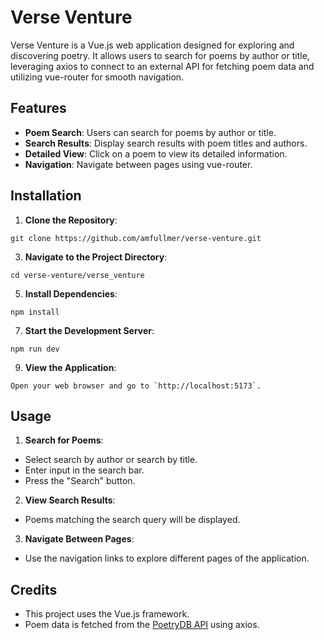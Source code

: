 # Verse Venture

Verse Venture is a Vue.js web application designed for exploring and discovering poetry. It allows users to search for poems by author or title, leveraging axios to connect to an external API for fetching poem data and utilizing vue-router for smooth navigation.

## Features

- **Poem Search**: Users can search for poems by author or title.
- **Search Results**: Display search results with poem titles and authors.
- **Detailed View**: Click on a poem to view its detailed information.
- **Navigation**: Navigate between pages using vue-router.

## Installation

1. **Clone the Repository**:
```plaintext
git clone https://github.com/amfullmer/verse-venture.git
```

3. **Navigate to the Project Directory**:
```plaintext
cd verse-venture/verse_venture
```

5. **Install Dependencies**:
```plaintext
npm install
```

7. **Start the Development Server**:
```plaintext
npm run dev
```

9. **View the Application**:
```plaintext
Open your web browser and go to `http://localhost:5173`.
```

## Usage

1. **Search for Poems**:
- Select search by author or search by title.
- Enter input in the search bar.
- Press the "Search" button.

2. **View Search Results**:
- Poems matching the search query will be displayed.

3. **Navigate Between Pages**:
- Use the navigation links to explore different pages of the application.

## Credits

- This project uses the Vue.js framework.
- Poem data is fetched from the [PoetryDB API](https://github.com/thundercomb/poetrydb) using axios.
